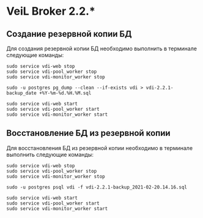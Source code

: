 # VeiL Broker 2.2.*

## Создание резервной копии БД

Для создания резервной копии БД необходимо выполнить в терминале следующие команды:

```
sudo service vdi-web stop  
sudo service vdi-pool_worker stop  
sudo service vdi-monitor_worker stop  
 
sudo -u postgres pg_dump --clean --if-exists vdi > vdi-2.2.1-backup_date +%Y-%m-%d.%H.%M.sql
 
sudo service vdi-web start  
sudo service vdi-pool_worker start  
sudo service vdi-monitor_worker start
```

## Восстановление БД из резервной копии

Для восстановления БД из резервной копии необходимо в терминале выполнить следующие команды:

```
sudo service vdi-web stop  
sudo service vdi-pool_worker stop  
sudo service vdi-monitor_worker stop 
 
sudo -u postgres psql vdi -f vdi-2.2.1-backup_2021-02-20.14.16.sql
 
sudo service vdi-web start
sudo service vdi-pool_worker start
sudo service vdi-monitor_worker start
```